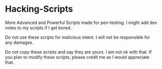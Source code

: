 # Hacking-Scripts
More Advanced and Powerful Scripts made for pen-testing.
I might add dev notes to my scripts if I get bored.

Do not use these scripts for malicious intent. I will not be responsible for any damages.

Do not copy these scripts and say they are yours. I am not ok with that.
If you plan to modify these scripts, please credit me as I would appreciate that.
